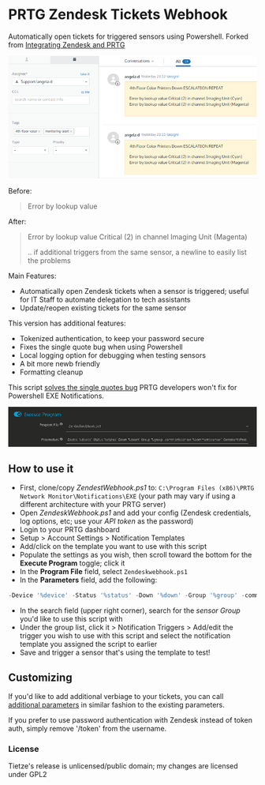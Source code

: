 # PRTG Zendesk Tickets Webhook

Automatically open tickets for triggered sensors using Powershell.  Forked from [Integrating Zendesk and PRTG](https://tietze.io/b/2015/09/08/integrating-zendesk-and-prtg/)

![Zendesk Tickets](./img/tickets.png)

Before:
> Error by lookup value

After:
> Error by lookup value Critical (2) in channel Imaging Unit (Magenta)
>
> .. if additional triggers from the same sensor, a newline to easily list the problems

Main Features:
- Automatically open Zendesk tickets when a sensor is triggered; useful for IT Staff to automate delegation to tech assistants
- Update/reopen existing tickets for the same sensor

This version has additional features:
- Tokenized authentication, to keep your password secure
- Fixes the single quote bug when using Powershell
- Local logging option for debugging when testing sensors
- A bit more newb friendly
- Formatting cleanup

This script [solves the single quotes bug](https://kb.paessler.com/en/topic/75261-single-quote-in-sensor-message-breaks-notification-script) PRTG developers won't fix for Powershell EXE Notifications.

![PRTG Parameters](./img/execute-program.png)

## How to use it
- First, clone/copy *ZendestWebhook.ps1* to: `C:\Program Files (x86)\PRTG Network Monitor\Notifications\EXE` (your path may vary if using a different architecture with your PRTG server)
- Open *ZendeskWebhook.ps1* and add your config (Zendesk credentials, log options, etc; use your *API token* as the password)
- Login to your PRTG dashboard
- Setup > Account Settings > Notification Templates
- Add/click on the template you want to use with this script
- Populate the settings as you wish, then scroll toward the bottom for the **Execute Program** toggle; click it
- In the **Program File** field, select `Zendeskwebhook.ps1`
- In the **Parameters** field, add the following:
```powershell
-Device '%device' -Status '%status' -Down '%down' -Group '%group' -commentssensor '%commentssensor' -CommentsProbe '%commentsprobe' -Message ''%message''
```
- In the search field (upper right corner), search for the *sensor Group* you'd like to use this script with
- Under the group list, click it > Notification Triggers > Add/edit the trigger you wish to use with this script and select the notification template you assigned the script to earlier
- Save and trigger a sensor that's using the template to test!

## Customizing
If you'd like to add additional verbiage to your tickets, you can call [additional parameters](https://kb.paessler.com/en/topic/373-what-placeholders-can-i-use-with-prtg) in similar fashion to the existing parameters.

If you prefer to use password authentication with Zendesk instead of token auth, simply remove '/token' from the username.

### License
Tietze's release is unlicensed/public domain; my changes are licensed under GPL2
